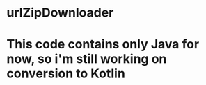 # urlZipDownloader
# This code contains only Java for now, so i'm still working on conversion to Kotlin
